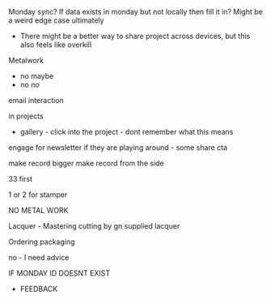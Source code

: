 Monday sync? If data exists in monday but not locally then fill it in? Might be a weird edge case ultimately
 - There might be a better way to share project across devices, but this also feels like overkill

Metalwork
- no maybe
- no no


email interaction

in projects
- gallery - click into the project - dont remember what this means

engage for newsletter if they are playing around - some share cta


make record bigger
make record from the side

33 first

1 or 2 for stamper

NO METAL WORK

Lacquer - Mastering
cutting by gn
supplied lacquer

Ordering  packaging

no - I need advice


IF MONDAY ID DOESNT EXIST
- FEEDBACK
